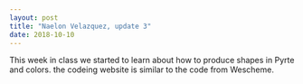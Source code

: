 ```yaml
---
layout: post
title: "Naelon Velazquez, update 3"
date: 2018-10-10
---
```


This week in class we started to learn about how to produce shapes in Pyrte and colors. the codeing website is similar to the code from Wescheme.
